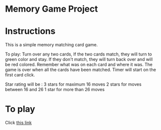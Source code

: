 # Memory Game Project


# Instructions

This is a simple memory matching card game. 

To play: Turn over any two cards, If the two cards match, they will turn to green color and stay. If they don't match, they will turn back over and will be red colored.
Remember what was on each card and where it was.
The game is over when all the cards have been matched.
Timer will start on the first card click.

Star rating will be :
3 stars for maximum 16 moves
2 stars for moves between 16 and 26
1 star for more than 26 moves

# To play

Click [this link](https://rawgit.com/LinaAlghofaili/Memory-Matching-Game/master/index.html)
